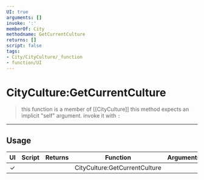 ```yaml
---
UI: true
arguments: []
invoke: ':'
memberOf: City
methodname: GetCurrentCulture
returns: []
script: false
tags:
- City/CityCulture/_function
- function/UI
---
```

# CityCulture:GetCurrentCulture
> this function is a member of [[CityCulture]]
> this method expects an implicit "self" argument. invoke it with `:`
-----
## Usage
|  UI | Script | Returns | Function | Arguments |
|:---:|:------:|-------:|:--------:|:---------|
|✓| ||CityCulture:GetCurrentCulture||
